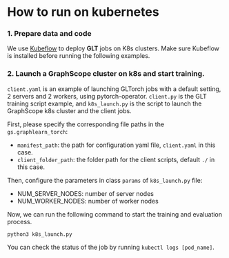 # How to run on kubernetes

### 1. Prepare data and code

We use [Kubeflow](https://github.com/kubeflow/training-operator) to deploy **GLT** jobs on K8s clusters. Make sure Kubeflow is installed before running the following examples.

### 2. Launch a GraphScope cluster on k8s and start training.
`client.yaml` is an example of launching GLTorch jobs with a default setting, 2 servers and 2 workers, using pytorch-operator.
`client.py` is the GLT training script example, and `k8s_launch.py` is the script to launch the GraphScope k8s cluster and the client jobs.

First, please specify the corresponding file paths in the `gs.graphlearn_torch`:
- `manifest_path`: the path for configuration yaml file, `client.yaml` in this case.
- `client_folder_path`: the folder path for the client scripts, default `./` in this case.

Then, configure the parameters in class `params` of `k8s_launch.py` file:
- NUM_SERVER_NODES: number of server nodes
- NUM_WORKER_NODES: number of worker nodes

Now, we can run the following command to start the training and evaluation process.
```shell
python3 k8s_launch.py
```
You can check the status of the job by running `kubectl logs [pod_name]`.